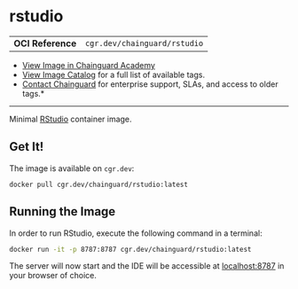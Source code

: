 <!--monopod:start-->
# rstudio
| | |
| - | - |
| **OCI Reference** | `cgr.dev/chainguard/rstudio` |


* [View Image in Chainguard Academy](https://edu.chainguard.dev/chainguard/chainguard-images/reference/rstudio/overview/)
* [View Image Catalog](https://console.enforce.dev/images/catalog) for a full list of available tags.
* [Contact Chainguard](https://www.chainguard.dev/chainguard-images) for enterprise support, SLAs, and access to older tags.*

---
<!--monopod:end-->

<!--overview:start-->
Minimal [RStudio](https://github.com/rstudio/rstudio) container image.
<!--overview:end-->

<!--getting:start-->
## Get It!
The image is available on `cgr.dev`:

```
docker pull cgr.dev/chainguard/rstudio:latest
```
<!--getting:end-->

<!--body:start-->
## Running the Image
In order to run RStudio, execute the following command in a terminal:

```bash
docker run -it -p 8787:8787 cgr.dev/chainguard/rstudio:latest
```

The server will now start and the IDE will be accessible at [localhost:8787](http://localhost:8787) in your browser of choice.

<!--body:end-->
